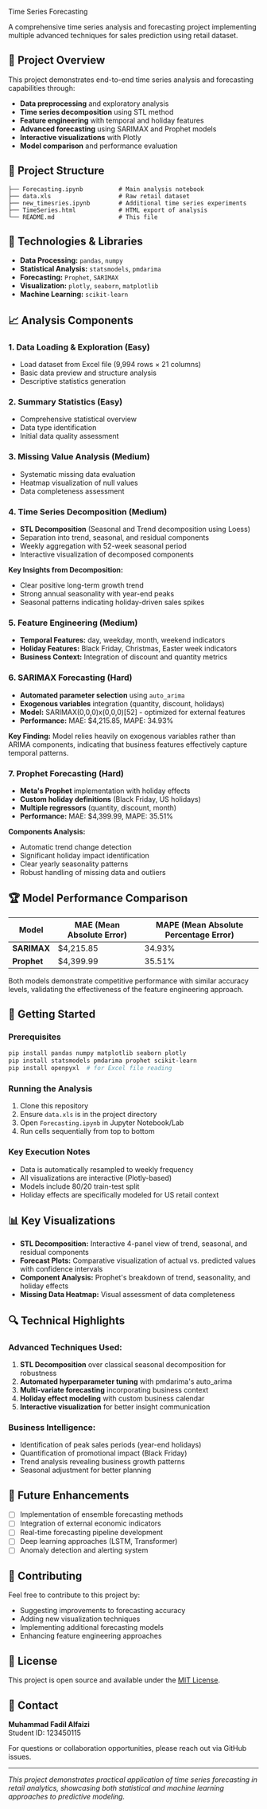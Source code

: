 Time Series Forecasting

A comprehensive time series analysis and forecasting project implementing multiple advanced techniques for sales prediction using retail dataset.

## 🎯 Project Overview

This project demonstrates end-to-end time series analysis and forecasting capabilities through:
- **Data preprocessing** and exploratory analysis
- **Time series decomposition** using STL method
- **Feature engineering** with temporal and holiday features
- **Advanced forecasting** using SARIMAX and Prophet models
- **Interactive visualizations** with Plotly
- **Model comparison** and performance evaluation

## 📁 Project Structure

```
├── Forecasting.ipynb          # Main analysis notebook
├── data.xls                   # Raw retail dataset
├── new_timesries.ipynb        # Additional time series experiments
├── TimeSeries.html            # HTML export of analysis
└── README.md                  # This file
```

## 🔧 Technologies & Libraries

- **Data Processing:** `pandas`, `numpy`
- **Statistical Analysis:** `statsmodels`, `pmdarima`
- **Forecasting:** `Prophet`, `SARIMAX`
- **Visualization:** `plotly`, `seaborn`, `matplotlib`
- **Machine Learning:** `scikit-learn`

## 📈 Analysis Components

### 1. Data Loading & Exploration (Easy)
- Load dataset from Excel file (9,994 rows × 21 columns)
- Basic data preview and structure analysis
- Descriptive statistics generation

### 2. Summary Statistics (Easy)
- Comprehensive statistical overview
- Data type identification
- Initial data quality assessment

### 3. Missing Value Analysis (Medium)
- Systematic missing data evaluation
- Heatmap visualization of null values
- Data completeness assessment

### 4. Time Series Decomposition (Medium)
- **STL Decomposition** (Seasonal and Trend decomposition using Loess)
- Separation into trend, seasonal, and residual components
- Weekly aggregation with 52-week seasonal period
- Interactive visualization of decomposed components

**Key Insights from Decomposition:**
- Clear positive long-term growth trend
- Strong annual seasonality with year-end peaks
- Seasonal patterns indicating holiday-driven sales spikes

### 5. Feature Engineering (Medium)
- **Temporal Features:** day, weekday, month, weekend indicators
- **Holiday Features:** Black Friday, Christmas, Easter week indicators
- **Business Context:** Integration of discount and quantity metrics

### 6. SARIMAX Forecasting (Hard)
- **Automated parameter selection** using `auto_arima`
- **Exogenous variables** integration (quantity, discount, holidays)
- **Model:** SARIMAX(0,0,0)x(0,0,0)[52] - optimized for external features
- **Performance:** MAE: $4,215.85, MAPE: 34.93%

**Key Finding:** Model relies heavily on exogenous variables rather than ARIMA components, indicating that business features effectively capture temporal patterns.

### 7. Prophet Forecasting (Hard)
- **Meta's Prophet** implementation with holiday effects
- **Custom holiday definitions** (Black Friday, US holidays)
- **Multiple regressors** (quantity, discount, month)
- **Performance:** MAE: $4,399.99, MAPE: 35.51%

**Components Analysis:**
- Automatic trend change detection
- Significant holiday impact identification
- Clear yearly seasonality patterns
- Robust handling of missing data and outliers

## 🏆 Model Performance Comparison

| Model | MAE (Mean Absolute Error) | MAPE (Mean Absolute Percentage Error) |
|-------|---------------------------|----------------------------------------|
| **SARIMAX** | $4,215.85 | 34.93% |
| **Prophet** | $4,399.99 | 35.51% |

Both models demonstrate competitive performance with similar accuracy levels, validating the effectiveness of the feature engineering approach.

## 🚀 Getting Started

### Prerequisites
```bash
pip install pandas numpy matplotlib seaborn plotly
pip install statsmodels pmdarima prophet scikit-learn
pip install openpyxl  # for Excel file reading
```

### Running the Analysis
1. Clone this repository
2. Ensure `data.xls` is in the project directory
3. Open `Forecasting.ipynb` in Jupyter Notebook/Lab
4. Run cells sequentially from top to bottom

### Key Execution Notes
- Data is automatically resampled to weekly frequency
- All visualizations are interactive (Plotly-based)
- Models include 80/20 train-test split
- Holiday effects are specifically modeled for US retail context

## 📊 Key Visualizations

- **STL Decomposition:** Interactive 4-panel view of trend, seasonal, and residual components
- **Forecast Plots:** Comparative visualization of actual vs. predicted values with confidence intervals
- **Component Analysis:** Prophet's breakdown of trend, seasonality, and holiday effects
- **Missing Data Heatmap:** Visual assessment of data completeness

## 🔍 Technical Highlights

### Advanced Techniques Used:
1. **STL Decomposition** over classical seasonal decomposition for robustness
2. **Automated hyperparameter tuning** with pmdarima's auto_arima
3. **Multi-variate forecasting** incorporating business context
4. **Holiday effect modeling** with custom business calendar
5. **Interactive visualization** for better insight communication

### Business Intelligence:
- Identification of peak sales periods (year-end holidays)
- Quantification of promotional impact (Black Friday)
- Trend analysis revealing business growth patterns
- Seasonal adjustment for better planning

## 📝 Future Enhancements

- [ ] Implementation of ensemble forecasting methods
- [ ] Integration of external economic indicators
- [ ] Real-time forecasting pipeline development
- [ ] Deep learning approaches (LSTM, Transformer)
- [ ] Anomaly detection and alerting system

## 🤝 Contributing

Feel free to contribute to this project by:
- Suggesting improvements to forecasting accuracy
- Adding new visualization techniques
- Implementing additional forecasting models
- Enhancing feature engineering approaches

## 📄 License

This project is open source and available under the [MIT License](LICENSE).

## 📧 Contact

**Muhammad Fadil Alfaizi**  
Student ID: 123450115  

For questions or collaboration opportunities, please reach out via GitHub issues.

---

*This project demonstrates practical application of time series forecasting in retail analytics, showcasing both statistical and machine learning approaches to predictive modeling.*
